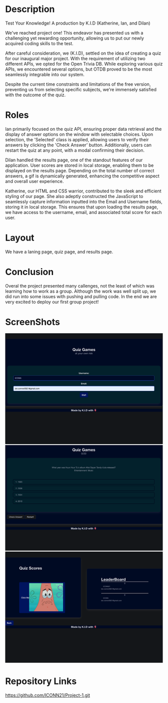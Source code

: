 
# Description
Test Your Knowledge!
A production by K.I.D (Katherine, Ian, and Dilan)

We've reached project one! This endeavor has presented us with a challenging yet rewarding opportunity, allowing us to put our newly acquired coding skills to the test.

After careful consideration, we (K.I.D), settled on the idea of creating a quiz for our inaugural major project. With the requirement of utilizing two different APIs, we opted for the Open Trivia DB. While exploring various quiz APIs, we encountered several options, but OTDB proved to be the most seamlessly integrable into our system.

Despite the current time constraints and limitations of the free version, preventing us from selecting specific subjects, we're immensely satisfied with the outcome of the quiz.

# Roles
Ian primarily focused on the quiz API, ensuring proper data retrieval and the display of answer options on the window with selectable choices. Upon selection, the 'Selected' class is applied, allowing users to verify their answers by clicking the 'Check Answer' button. Additionally, users can restart the quiz at any point, with a modal confirming their decision.

Dilan handled the results page, one of the standout features of our application. User scores are stored in local storage, enabling them to be displayed on the results page. Depending on the total number of correct answers, a gif is dynamically generated, enhancing the competitive aspect and overall user experience.

Katherine, our HTML and CSS warrior, contributed to the sleek and efficient styling of our page. She also adeptly constructed the JavaScript to seamlessly capture information inputted into the Email and Username fields, storing it in local storage. This ensures that upon loading the results page, we have access to the username, email, and associated total score for each user.

# Layout
We have a laning page, quiz page, and results page. 

# Conclusion 
Overal the project presented many callenges, not the least of which was learning how to work as a group. Although the work was well split up, we did run into some issues with pushing and pulling code. In the end we are very excited to deploy our first group project! 

# ScreenShots

![Landing Page](./screenshots/landingpage.png)
![Quiz Page](./screenshots/QuizPage.png)
![Results Page](./screenshots/ResultsPage.png)


# Repository Links
https://github.com/ICONN21/Project-1.git







